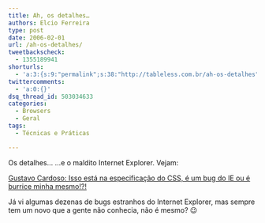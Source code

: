 ```yaml
---
title: Ah, os detalhes…
authors: Elcio Ferreira
type: post
date: 2006-02-01
url: /ah-os-detalhes/
tweetbackscheck:
  - 1355189941
shorturls:
  - 'a:3:{s:9:"permalink";s:38:"http://tableless.com.br/ah-os-detalhes";s:7:"tinyurl";s:26:"http://tinyurl.com/3ofvzjv";s:4:"isgd";s:19:"http://is.gd/e1lxiY";}'
twittercomments:
  - 'a:0:{}'
dsq_thread_id: 503034633
categories:
  - Browsers
  - Geral
tags:
  - Técnicas e Práticas

---
```

Os detalhes&#8230; &#8230;e o maldito Internet Explorer. Vejam:

[Gustavo Cardoso: Isso está na especificação do CSS, é um bug do IE ou é burrice minha mesmo!?!][1]

Já vi algumas dezenas de bugs estranhos do Internet Explorer, mas sempre tem um novo que a gente não conhecia, não é mesmo? 😉

 [1]: http://gustavocardoso.blogspot.com/2006/02/isso-est-na-especificao-do-css-um-bug.html